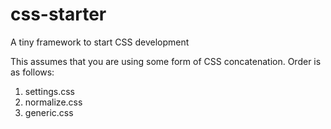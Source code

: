 # css-starter
A tiny framework to start CSS development 

This assumes that you are using some form of CSS concatenation. Order is as follows:

1. settings.css
2. normalize.css
3. generic.css
